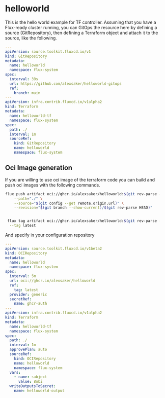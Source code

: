 # helloworld

This is the hello world example for TF controller.
Assuming that you have a Flux-ready cluster running, you can GitOps the resource here by defining a source (GitRepository), then defining a Terraform object and attach it to the source, like the following.

```yaml
---
apiVersion: source.toolkit.fluxcd.io/v1
kind: GitRepository
metadata:
  name: helloworld
  namespace: flux-system
spec:
  interval: 30s
  url: https://github.com/alexsaker/helloworld-gitops
  ref:
    branch: main
---
apiVersion: infra.contrib.fluxcd.io/v1alpha2
kind: Terraform
metadata:
  name: helloworld-tf
  namespace: flux-system
spec:
  path: ./
  interval: 1m
  sourceRef:
    kind: GitRepository
    name: helloworld
    namespace: flux-system
```

## Oci Image generation

If you are willing to use oci image of the terraform code you can build and push oci images with the following commands.

```bash
flux push artifact oci://ghcr.io/alexsaker/helloworld:$(git rev-parse --short HEAD) \
	--path="./" \
	--source="$(git config --get remote.origin.url)" \
	--revision="$(git branch --show-current)/$(git rev-parse HEAD)"


 flux tag artifact oci://ghcr.io/alexsaker/helloworld:$(git rev-parse --short HEAD) \
  --tag latest
```

And specify in your configuration repository

```yaml
---
apiVersion: source.toolkit.fluxcd.io/v1beta2
kind: OCIRepository
metadata:
  name: helloworld
  namespace: flux-system
spec:
  interval: 5m
  url: oci://ghcr.io/alexsaker/helloworld
  ref:
    tag: latest
  provider: generic
  secretRef:
    name: ghcr-auth
---
apiVersion: infra.contrib.fluxcd.io/v1alpha2
kind: Terraform
metadata:
  name: helloworld-tf
  namespace: flux-system
spec:
  path: ./
  interval: 1m
  approvePlan: auto
  sourceRef:
    kind: OCIRepository
    name: helloworld
    namespace: flux-system
  vars:
    - name: subject
      value: Bobi
  writeOutputsToSecret:
    name: helloworld-output
```
